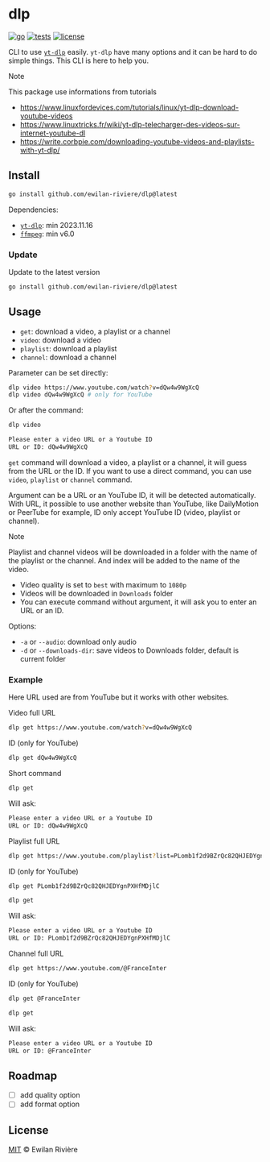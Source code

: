 # dlp

[![go][go-version-src]][go-version-href]
[![tests][tests-src]][tests-href]
[![license][license-src]][license-href]

CLI to use [`yt-dlp`](https://github.com/yt-dlp/yt-dlp) easily. `yt-dlp` have many options and it can be hard to do simple things. This CLI is here to help you.

> [!NOTE]
> This package use informations from tutorials
>
> - <https://www.linuxfordevices.com/tutorials/linux/yt-dlp-download-youtube-videos>
> - <https://www.linuxtricks.fr/wiki/yt-dlp-telecharger-des-videos-sur-internet-youtube-dl>
> - <https://write.corbpie.com/downloading-youtube-videos-and-playlists-with-yt-dlp/>

## Install

```bash
go install github.com/ewilan-riviere/dlp@latest
```

Dependencies:

- [`yt-dlp`](https://github.com/yt-dlp/yt-dlp): min 2023.11.16
- [`ffmpeg`](https://github.com/FFmpeg/FFmpeg): min v6.0

### Update

Update to the latest version

```bash
go install github.com/ewilan-riviere/dlp@latest
```

## Usage

- `get`: download a video, a playlist or a channel
- `video`: download a video
- `playlist`: download a playlist
- `channel`: download a channel

Parameter can be set directly:

```bash
dlp video https://www.youtube.com/watch?v=dQw4w9WgXcQ
dlp video dQw4w9WgXcQ # only for YouTube
```

Or after the command:

```bash
dlp video

Please enter a video URL or a Youtube ID
URL or ID: dQw4w9WgXcQ
```

`get` command will download a video, a playlist or a channel, it will guess from the URL or the ID. If you want to use a direct command, you can use `video`, `playlist` or `channel` command.

Argument can be a URL or an YouTube ID, it will be detected automatically. With URL, it possible to use another website than YouTube, like DailyMotion or PeerTube for example, ID only accept YouTube ID (video, playlist or channel).

> [!NOTE]
> Playlist and channel videos will be downloaded in a folder with the name of the playlist or the channel. And index will be added to the name of the video.

- Video quality is set to `best` with maximum to `1080p`
- Videos will be downloaded in `Downloads` folder
- You can execute command without argument, it will ask you to enter an URL or an ID.

Options:

- `-a` or `--audio`: download only audio
- `-d` or `--downloads-dir`: save videos to Downloads folder, default is current folder

### Example

Here URL used are from YouTube but it works with other websites.

Video full URL

```bash
dlp get https://www.youtube.com/watch?v=dQw4w9WgXcQ
```

ID (only for YouTube)

```bash
dlp get dQw4w9WgXcQ
```

Short command

```bash
dlp get
```

Will ask:

```bash
Please enter a video URL or a Youtube ID
URL or ID: dQw4w9WgXcQ
```

Playlist full URL

```bash
dlp get https://www.youtube.com/playlist?list=PLomb1f2d9BZrQc82QHJEDYgnPXHfMDjlC
```

ID (only for YouTube)

```bash
dlp get PLomb1f2d9BZrQc82QHJEDYgnPXHfMDjlC
```

```bash
dlp get
```

Will ask:

```bash
Please enter a video URL or a Youtube ID
URL or ID: PLomb1f2d9BZrQc82QHJEDYgnPXHfMDjlC
```

Channel full URL

```bash
dlp get https://www.youtube.com/@FranceInter
```

ID (only for YouTube)

```bash
dlp get @FranceInter
```

```bash
dlp get
```

Will ask:

```bash
Please enter a video URL or a Youtube ID
URL or ID: @FranceInter
```

## Roadmap

- [ ] add quality option
- [ ] add format option

## License

[MIT](LICENSE) © Ewilan Rivière

[go-version-src]: https://img.shields.io/static/v1?style=flat&label=Go&message=v1.21&color=00ADD8&logo=go&logoColor=ffffff&labelColor=18181b
[go-version-href]: https://go.dev/
[tests-src]: https://img.shields.io/github/actions/workflow/status/ewilan-riviere/dlp/run-tests.yml?branch=main&label=tests&style=flat&colorA=18181B
[tests-href]: https://github.com/ewilan-riviere/dlp/actions
[license-src]: https://img.shields.io/github/license/ewilan-riviere/dlp.svg?style=flat&colorA=18181B&colorB=00ADD8
[license-href]: https://github.com/ewilan-riviere/dlp/blob/main/LICENSE
